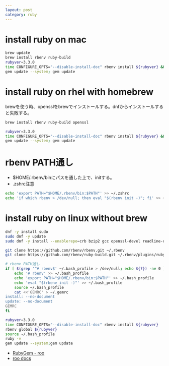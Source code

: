 ```yaml
---
layout: post
category: ruby
---
```


# install ruby on mac

```sh
brew update
brew install rbenv ruby-build
rubyver=3.3.0
time CONFIGURE_OPTS="--disable-install-doc" rbenv install ${rubyver} && rbenv global ${rubyver}
gem update --system; gem update
```

# install ruby on rhel with homebrew

brewを使う時、opensslをbrewでインストールする。dnfからインストールすると失敗する。

```sh
brew install rbenv ruby-build openssl

rubyver=3.3.0
time CONFIGURE_OPTS="--disable-install-doc" rbenv install ${rubyver} && rbenv global ${rubyver}
gem update --system; gem update
```

# rbenv PATH通し

- $HOME/.rbenv/binにパスを通した上で、initする。
- .zshrc注意

```sh
echo 'export PATH="$HOME/.rbenv/bin:$PATH"' >> ~/.zshrc
echo 'if which rbenv > /dev/null; then eval "$(rbenv init -)"; fi' >> ~/.zshrc 
```

# install ruby on linux without brew

```sh
dnf -y install sudo
sudo dnf -y update
sudo dnf -y install --enablerepo=crb bzip2 gcc openssl-devel readline-devel zlib-devel libyaml-devel git

git clone https://github.com/rbenv/rbenv.git ~/.rbenv
git clone https://github.com/rbenv/ruby-build.git ~/.rbenv/plugins/ruby-build

# rbenv PATH通し
if [ $(grep '^# rbenv$' ~/.bash_profile > /dev/null; echo ${?}) -ne 0 ] ; then
    echo '# rbenv' >> ~/.bash_profile
    echo 'export PATH="$HOME/.rbenv/bin:$PATH"' >> ~/.bash_profile
    echo 'eval "$(rbenv init -)"' >> ~/.bash_profile
    source ~/.bash_profile
    cat <<'GEMRC' > ~/.gemrc
install: --no-document
update: --no-document
GEMRC
fi

rubyver=3.3.0
time CONFIGURE_OPTS="--disable-install-doc" rbenv install ${rubyver}
rbenv global ${rubyver}
source ~/.bash_profile
ruby -v
gem update --system;gem update
```

- [RubyGem - roo](https://rubygems.org/gems/roo)
- [roo docs](https://www.rubydoc.info/gems/roo/2.10.1)
